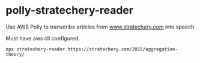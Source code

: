 # polly-stratechery-reader
Use AWS Polly to transcribe articles from www.stratechery.com into speech

Must have aws cli configured.

```
npx stratechery-reader https://stratechery.com/2015/aggregation-theory/
```
